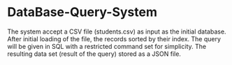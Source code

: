 # DataBase-Query-System
The system accept a CSV file (students.csv) as input as the initial database. After initial loading of the file, the records sorted by their index. The query will be given in SQL with a restricted command set for simplicity. The resulting data set (result of the query) stored as a JSON file.
